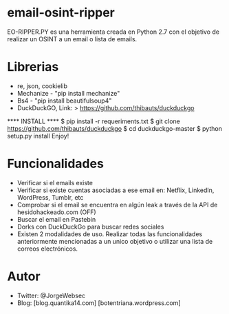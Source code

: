 # email-osint-ripper

EO-RIPPER.PY es una herramienta creada en Python 2.7 con el objetivo de realizar un OSINT a un email o lista de emails.

# Librerias

+ re, json, cookielib
+ Mechanize - "pip install mechanize"
+ Bs4 - "pip install beautifulsoup4"
+ DuckDuckGO, Link: > https://github.com/thibauts/duckduckgo

**** INSTALL ****
$ pip install -r requeriments.txt
$ git clone https://github.com/thibauts/duckduckgo
$ cd duckduckgo-master
$ python setup.py install
Enjoy!

# Funcionalidades

+ Verificar si el emails existe
+ Verificar si existe cuentas asociadas a ese email en: Netflix, LinkedIn, WordPress, Tumblr, etc
+ Comprobar si el email se encuentra en algún leak a través de la API de hesidohackeado.com (OFF)
+ Buscar el email en Pastebin
+ Dorks con DuckDuckGo para buscar redes sociales
+ Existen 2 modalidades de uso. Realizar todas las funcionalidades anteriormente mencionadas a un unico objetivo o utilizar una lista de correos electrónicos.

# Autor
+ Twitter: @JorgeWebsec
+ Blog: [blog.quantika14.com] [botentriana.wordpress.com]
